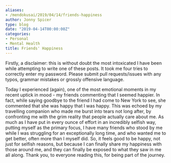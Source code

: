 ```yaml
---
aliases:
- /mendokusai/2019/04/14/friends-happiness
author: Jonny Spicer
type: blog
date: "2019-04-14T00:00:00Z"
categories:
- Personal
- Mental Health
title: Friends' Happiness
---
```

Firstly, a disclaimer: this is without doubt the most intoxicated I have been while
attempting to write one of these posts. It took me four tries to correctly enter
my password. Please submit pull requests/issues with any typos, grammar mistakes or
grossly offensive language.

Today I experienced (again), one of the most emotional moments in my recent uptick
in mood - my friends commenting that I seemed happier. In fact, while saying goodbye
to the friend I had come to New York to see, she commented that she was happy that
I was happy. This was echoed by my travelling companion who made me burst into
tears not long after, by confronting me with the grim reality that people actually
care about me. As much as I have put in every ounce of effort in an incredibly
selfish way, putting myself as the primary focus, I have many friends who stood
by me while I was struggling for an exceptionally long time, and who wanted me to
get better, often more than I myself did. So, it feels good to be happy, not just
for selfish reasons, but because I can finally share my happiness with those around me,
and they can finally be exposed to what they saw in me all along. Thank you, to everyone
reading this, for being part of the journey.
